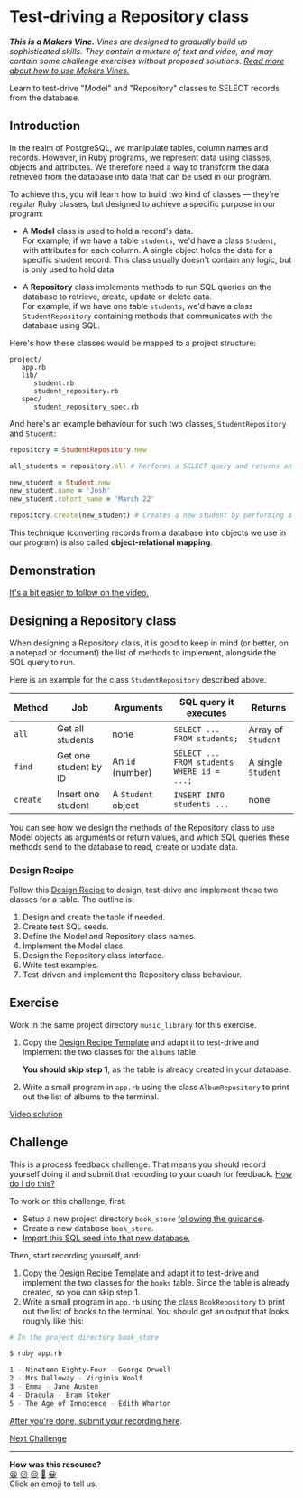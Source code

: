 # Test-driving a Repository class

_**This is a Makers Vine.** Vines are designed to gradually build up sophisticated skills.
They contain a mixture of text and video, and may contain some challenge exercises without
proposed solutions. [Read more about how to use Makers
Vines.](https://github.com/makersacademy/course/blob/main/labels/vines.md)_

Learn to test-drive "Model" and "Repository" classes to SELECT records from the database.

## Introduction

In the realm of PostgreSQL, we manipulate tables, column names and records. However, in
Ruby programs, we represent data using classes, objects and attributes. We
therefore need a way to transform the data retrieved from the database into data that
can be used in our program. 

To achieve this, you will learn how to build two kind of classes — they're regular Ruby
classes, but designed to achieve a specific purpose in our program:
* A **Model** class is used to hold a record's data.   
  For example, if we have a table `students`, we'd have a class `Student`, with attributes
  for each column. A single object holds the data for a specific student record. This class usually doesn't contain any logic, but is only used to hold data.

* A **Repository** class implements methods to run SQL queries on the database to retrieve, create, update or delete data.  
  For example, if we have one table `students`, we'd have a class `StudentRepository`
  containing methods that communicates with the database using SQL.

Here's how these classes would be mapped to a project structure:

```
project/
   app.rb
   lib/
      student.rb
      student_repository.rb
   spec/
      student_repository_spec.rb
```

And here's an example behaviour for such two classes, `StudentRepository` and `Student`:

```ruby
repository = StudentRepository.new 

all_students = repository.all # Performs a SELECT query and returns an array of Student objects.

new_student = Student.new
new_student.name = 'Josh'
new_student.cohort_name = 'March 22'

repository.create(new_student) # Creates a new student by performing a INSERT query.
```

This technique (converting records from a database into objects we use in our program) is
also called **object-relational mapping**.

## Demonstration

[It's a bit easier to follow on the video.](https://www.youtube.com/watch?v=fX_IXqDVplg)

## Designing a Repository class

When designing a Repository class, it is good to keep in mind (or better, on a notepad or
document) the list of methods to implement, alongside the SQL query to run.

Here is an example for the class `StudentRepository` described above.

| Method      |Job| Arguments | SQL query it executes                                    | Returns  |
| ----------- |----|-----------| ----------------------------------------------|----------|
| `all`       |Get all students| none      | `SELECT ... FROM students;` | Array of `Student` |
| `find`      |Get one student by ID| An `id` (number) | `SELECT ... FROM students WHERE id = ...;` | A single `Student` |
| `create`    |Insert one student| A `Student` object  | `INSERT INTO students ...` | none |

You can see how we design the methods of the Repository class to use Model objects as arguments or return values, and which SQL queries these methods send to the
database to read, create or update data.

### Design Recipe

Follow this [Design
Recipe](../resources/repository_class_recipe_template.md) to design, test-drive and
implement these two classes for a table. The outline is:
  1. Design and create the table if needed.
  2. Create test SQL seeds.
  3. Define the Model and Repository class names.
  4. Implement the Model class.
  5. Design the Repository class interface.
  6. Write test examples.
  7. Test-driven and implement the Repository class behaviour.

## Exercise

Work in the same project directory `music_library` for this exercise.

1. Copy the [Design Recipe Template](../resources/repository_class_recipe_template.md) and
   adapt it to test-drive and implement the two classes for the `albums` table. 

    **You should skip step 1**, as the table is already created in your database.

2. Write a small program in `app.rb` using the class `AlbumRepository` to print out the
   list of albums to the terminal.

[Video solution](https://www.youtube.com/watch?v=NhAS1pnjfK4)

<!-- OMITTED -->

## Challenge

This is a process feedback challenge. That means you should record yourself doing it and
submit that recording to your coach for feedback. [How do I do
this?](https://github.com/makersacademy/golden-square/blob/main/pills/process_feedback_challenges.md)

To work on this challenge, first:
  * Setup a new project directory `book_store` [following the
    guidance](../pills/setting_up_database_project.md).
  * Create a new database `book_store`.
  * [Import this SQL seed into that new database.](../resources/seeds/book_store.sql)

Then, start recording yourself, and: 
1. Copy the [Design Recipe Template](../resources/repository_class_recipe_template.md) and
   adapt it to test-drive and implement the two classes for the `books` table. Since the table is already created, so you can skip step 1.
2. Write a small program in `app.rb` using the class `BookRepository` to print out the
   list of books to the terminal. You should get an output that looks roughly like this:

```bash
# In the project directory book_store

$ ruby app.rb

1 - Nineteen Eighty-Four - George Orwell
2 - Mrs Dalloway - Virginia Woolf
3 - Emma - Jane Austen
4 - Dracula - Bram Stoker
5 - The Age of Innocence - Edith Wharton
```

[After you're done, submit your recording here](https://airtable.com/shrNFgNkPWr3d63Db?prefill_Item=db_as01).

[Next Challenge](03_designing_schema_one_table.md)

<!-- BEGIN GENERATED SECTION DO NOT EDIT -->

---

**How was this resource?**  
[😫](https://airtable.com/shrUJ3t7KLMqVRFKR?prefill_Repository=makersacademy/databases&prefill_File=challenges/02_test_driving_model_repository_classes.md&prefill_Sentiment=😫) [😕](https://airtable.com/shrUJ3t7KLMqVRFKR?prefill_Repository=makersacademy/databases&prefill_File=challenges/02_test_driving_model_repository_classes.md&prefill_Sentiment=😕) [😐](https://airtable.com/shrUJ3t7KLMqVRFKR?prefill_Repository=makersacademy/databases&prefill_File=challenges/02_test_driving_model_repository_classes.md&prefill_Sentiment=😐) [🙂](https://airtable.com/shrUJ3t7KLMqVRFKR?prefill_Repository=makersacademy/databases&prefill_File=challenges/02_test_driving_model_repository_classes.md&prefill_Sentiment=🙂) [😀](https://airtable.com/shrUJ3t7KLMqVRFKR?prefill_Repository=makersacademy/databases&prefill_File=challenges/02_test_driving_model_repository_classes.md&prefill_Sentiment=😀)  
Click an emoji to tell us.

<!-- END GENERATED SECTION DO NOT EDIT -->
